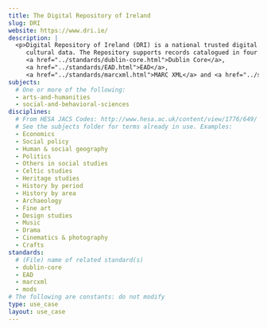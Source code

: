 ```yaml
---
title: The Digital Repository of Ireland
slug: DRI
website: https://www.dri.ie/
description: |
  <p>Digital Repository of Ireland (DRI) is a national trusted digital repository (TDR) for Ireland’s social and
     cultural data. The Repository supports records catalogued in four different metadata standards:
     <a href="../standards/dublin-core.html">Dublin Core</a>,
     <a href="../standards/EAD.html">EAD</a>,
     <a href="../standards/marcxml.html">MARC XML</a> and <a href="../standards/mods.html">MODS</a>.</p>
subjects:
  # One or more of the following:
  - arts-and-humanities
  - social-and-behavioral-sciences
disciplines:
  # From HESA JACS Codes: http://www.hesa.ac.uk/content/view/1776/649/
  # See the subjects folder for terms already in use. Examples:
  - Economics
  - Social policy
  - Human & social geography
  - Politics
  - Others in social studies
  - Celtic studies
  - Heritage studies
  - History by period
  - History by area
  - Archaeology
  - Fine art
  - Design studies
  - Music
  - Drama
  - Cinematics & photography
  - Crafts
standards:
  # (File) name of related standard(s)
  - dublin-core
  - EAD
  - marcxml
  - mods
# The following are constants: do not modify
type: use_case
layout: use_case
---
```

